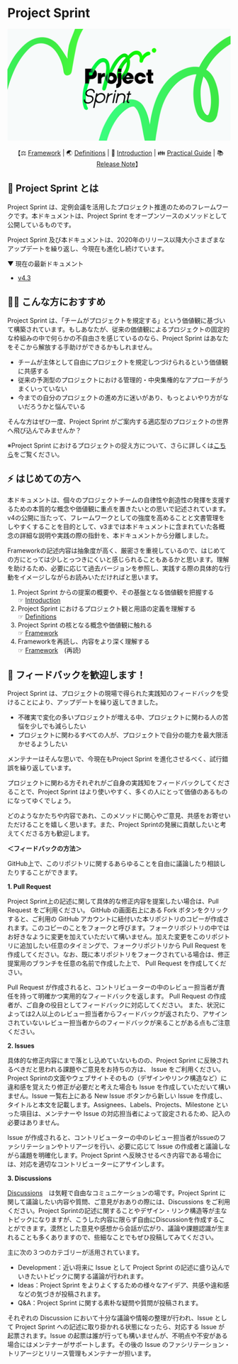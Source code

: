 # Project Sprint

<p align="center">
  <img src='CODE/v4/.3_ja/images/pjs_og.png' width=600>
</p>

<p align="center">
    【⚖️ <a href="CODE/v4/.3_ja/framework.md">Framework</a> | 🌏 <a href="CODE/v4/.3_ja/definitions.md">Definitions</a> | 🚀 <a href="CODE/v4/.3_ja/introduction.md">Introduction</a> | 👪 <a href="practical-guide/CODEv4＿based／README.md">Practical Guide</a> | 📚 <a href="https://github.com/copilot-jp/project-sprint/releases">Release Note</a>】

</p>

## 📍 Project Sprint とは

Project Sprint は、定例会議を活用したプロジェクト推進のためのフレームワークです。本ドキュメントは、Project Sprint をオープンソースのメソッドとして公開しているものです。

Project Sprint 及び本ドキュメントは、2020年のリリース以降大小さまざまなアップデートを繰り返し、今現在も進化し続けています。

▼ 現在の最新ドキュメント

* [v4.3](CODE/v4/.3_ja/README.md)

## 🙆‍♂️ こんな方におすすめ

Project Sprint は、「チームがプロジェクトを規定する」という価値観に基づいて構築されています。もしあなたが、従来の価値観によるプロジェクトの固定的な枠組みの中で何らかの不自由さを感じているのなら、Project Sprint はあなたをそこから解放する手助けができるかもしれません。

* チームが主体として自由にプロジェクトを規定しつづけられるという価値観に共感する
* 従来の予測型のプロジェクトにおける管理的・中央集権的なアプローチがうまくいっていない
* 今までの自分のプロジェクトの進め方に迷いがあり、もっとよいやり方がないだろうかと悩んでいる

そんな方はぜひ一度、Project Sprint がご案内する適応型のプロジェクトの世界へ飛び込んでみませんか？

※Project Sprint におけるプロジェクトの捉え方について、さらに詳しくは[こちら](CODE/v4/.3/definitions.md)をご覧ください。

## ⚡️ はじめての方へ

本ドキュメントは、個々のプロジェクトチームの自律性や創造性の発揮を支援するための本質的な概念や価値観に重点を置きたいとの思いで記述されています。v4の公開に当たって、フレームワークとしての強度を高めることと文書管理をしやすくすることを目的として、v3までは本ドキュメントに含まれていた各概念の詳細な説明や実践の際の指針を、本ドキュメントから分離しました。

Frameworkの記述内容は抽象度が高く、厳密さを重視しているので、はじめての方にとっては少しとっつきにくいと感じられることもあるかと思います。理解を助けるため、必要に応じて過去バージョンを参照し、実践する際の具体的な行動をイメージしながらお読みいただければと思います。

1. Project Sprint からの提案の概要や、その基盤となる価値観を把握する\
   ☞ [Introduction](CODE/v4/.3_ja/introduction.md)
2. Project Sprint におけるプロジェクト観と用語の定義を理解する\
   ☞ [Definitions](CODE/v4/.3_ja/definitions.md)
3. Project Sprint の核となる概念や価値観に触れる\
   ☞ [Framework](CODE/v4/.3_ja/framework.md)
4. Frameworkを再読し、内容をより深く理解する\
   ☞ [Framework](CODE/v4/.3_ja/framework.md)　(再読)

## 🤗 フィードバックを歓迎します！

Project Sprint は、プロジェクトの現場で得られた実践知のフィードバックを受けることにより、アップデートを繰り返してきました。

* 不確実で変化の多いプロジェクトが増える中、プロジェクトに関わる人の苦悩を少しでも減らしたい
* プロジェクトに関わるすべての人が、プロジェクトで自分の能力を最大限活かせるようしたい

メンテナーはそんな思いで、今現在もProject Sprint を進化させるべく、試行錯誤を繰り返しています。

プロジェクトに関わる方それぞれがご自身の実践知をフィードバックしてくださることで、Project Sprint はより使いやすく、多くの人にとって価値のあるものになってゆくでしょう。

どのようなかたちや内容であれ、このメソッドに関心やご意見、共感をお寄せいただけることを嬉しく思います。また、Project Sprintの発展に貢献したいと考えてくださる方も歓迎します。

**＜フィードバックの方法＞**

GitHub上で、このリポジトリに関するあらゆることを自由に議論したり相談したりすることができます。

<B>1. Pull Request</B>

Project Sprint上の記述に関して具体的な修正内容を提案したい場合は、Pull Request をご利用ください。 GitHub の画面右上にある Fork ボタンをクリックすると、ご利用の GitHub アカウントに紐付いた本リポジトリのコピーが作成されます。このコピーのことをフォークと呼びます。フォークリポジトリの中ではお好きなように変更を加えていただいて構いません。加えた変更をこのリポジトリに追加したい任意のタイミングで、フォークリポジトリから Pull Request を作成してください。なお、既に本リポジトリをフォークされている場合は、修正提案用のブランチを任意の名前で作成した上で、 Pull Request を作成してください。

Pull Request が作成されると、コントリビューターの中のレビュー担当者が責任を持って明確かつ実用的なフィードバックを返します。 Pull Request の作成者が、ご自身の役目としてフィードバックに対応してください。 また、状況によっては2人以上のレビュー担当者からフィードバックが返されたり、アサインされていないレビュー担当者からのフィードバックが来ることがある点もご注意ください。

<B>2. Issues</B>

具体的な修正内容にまで落とし込めていないものの、Project Sprint に反映されるべきだと思われる課題やご意見をお持ちの方は、 Issue をご利用ください。Project Sprintの文面やウェブサイトそのもの（デザインやリンク構造など）に違和感を覚えたり修正が必要だと考えた場合も Issue を作成していただいて構いません。Issue 一覧右上にある New Issue ボタンから新しい Issue を作成し、タイトルと本文を記載します。Assignees、Labels、Projects、Milestone といった項目は、メンテナーや Issue の対応担当者によって設定されるため、記入の必要はありません。

Issue が作成されると、コントリビューターの中のレビュー担当者がIssueのファシリテーションやトリアージを行い、必要に応じて Issue の作成者と議論しながら議題を明確化します。Project Sprint へ反映させるべき内容である場合には、対応を適切なコントリビューターにアサインします。

<B>3. Discussions</B>

[Discussions](https://github.com/copilot-jp/project-sprint/discussions)　は気軽で自由なコミュニケーションの場です。Project Sprint に関して議論したい内容や質問、ご意見がおありの際には、Discussions をご利用ください。Project Sprintの記述に関することやデザイン・リンク構造等が主なトピックになりますが、こうした内容に限らず自由にDiscussionを作成することができます。漠然とした意見や感想から会話が広がり、議論や課題認識が生まれることも多くありますので、些細なことでもぜひ投稿してみてください。

主に次の３つのカテゴリーが活用されています。

- Development：近い将来に Issue として Project Sprint の記述に盛り込んでいきたいトピックに関する議論が行われます。
- Ideas：Project Sprint をよりよくするための様々なアイデア、共感や違和感などの気づきが投稿されます。
- Q&A：Project Sprint に関する素朴な疑問や質問が投稿されます。

それぞれの Discussion において十分な議論や情報の整理が行われ、Issue として Project Sprint への記述に取り掛かれる状態になったら、対応する Issue が起票されます。Issue の起票は誰が行っても構いませんが、不明点や不安がある場合にはメンテナーがサポートします。その後の Issue のファシリテーション・トリアージとリリース管理もメンテナーが担います。
